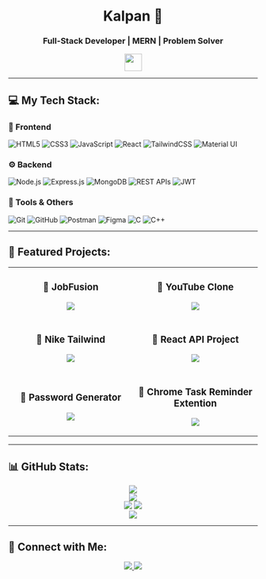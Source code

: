 <h1 align="center">Kalpan 🚀</h1>
<h3 align="center">Full-Stack Developer | MERN | Problem Solver</h3>

<p align="center">
   <img src="https://readme-typing-svg.demolab.com?font=Roboto+Slab&color=00F260&size=28&center=true&vCenter=true&width=500&duration=2000&pause=1000&lines=Full-Stack+Developer;MERN+Stack+Enthusiast;Passionate+Problem+Solver" width="auto" height="35"/>
</p>

---

## 💻 My Tech Stack:

### 🎨 Frontend  
![HTML5](https://img.shields.io/badge/HTML5-E34F26?style=for-the-badge&logo=html5&logoColor=white)
![CSS3](https://img.shields.io/badge/CSS3-1572B6?style=for-the-badge&logo=css3&logoColor=white)
![JavaScript](https://img.shields.io/badge/JavaScript-F7DF1E?style=for-the-badge&logo=javascript&logoColor=black)
![React](https://img.shields.io/badge/React-61DAFB?style=for-the-badge&logo=react&logoColor=black)
![TailwindCSS](https://img.shields.io/badge/Tailwind%20CSS-06B6D4?style=for-the-badge&logo=tailwindcss&logoColor=white)
![Material UI](https://img.shields.io/badge/Material%20UI-007FFF?style=for-the-badge&logo=mui&logoColor=white)

### ⚙ Backend  
![Node.js](https://img.shields.io/badge/Node.js-339933?style=for-the-badge&logo=node.js&logoColor=white)
![Express.js](https://img.shields.io/badge/Express.js-000000?style=for-the-badge&logo=express&logoColor=white)
![MongoDB](https://img.shields.io/badge/MongoDB-47A248?style=for-the-badge&logo=mongodb&logoColor=white)
![REST APIs](https://img.shields.io/badge/RESTful%20APIs-02569B?style=for-the-badge&logo=api&logoColor=white)
![JWT](https://img.shields.io/badge/JWT-000000?style=for-the-badge&logo=jsonwebtokens&logoColor=white)

### 🔧 Tools & Others  
![Git](https://img.shields.io/badge/Git-F05032?style=for-the-badge&logo=git&logoColor=white)
![GitHub](https://img.shields.io/badge/GitHub-181717?style=for-the-badge&logo=github&logoColor=white)
![Postman](https://img.shields.io/badge/Postman-FF6C37?style=for-the-badge&logo=postman&logoColor=white)
![Figma](https://img.shields.io/badge/Figma-F24E1E?style=for-the-badge&logo=figma&logoColor=white)
![C](https://img.shields.io/badge/C-A8B9CC?style=for-the-badge&logo=c&logoColor=white)
![C++](https://img.shields.io/badge/C++-00599C?style=for-the-badge&logo=c%2B%2B&logoColor=white)

---

## 🚀 Featured Projects:

<div align="center">
<table>
<tr>
<td width="45%">
   <h3 align="center">📌 JobFusion</h3>
   <p align="center">
      <a href="https://github.com/Kalpan2007/jobfusion">
         <img src="https://github-readme-stats.vercel.app/api/pin/?username=Kalpan2007&repo=jobfusion&theme=gruvbox">
      </a>
   </p>
</td>
<td width="45%">
   <h3 align="center">📌 YouTube Clone</h3>
   <p align="center">
      <a href="https://github.com/Kalpan2007/yt-react">
         <img src="https://github-readme-stats.vercel.app/api/pin/?username=Kalpan2007&repo=yt-react&theme=gruvbox">
      </a>
   </p>
</td>
</tr>

<tr>
<td width="45%">
   <h3 align="center">📌 Nike Tailwind</h3>
   <p align="center">
      <a href="https://github.com/Kalpan2007/NIKE_TAILWIND">
         <img src="https://github-readme-stats.vercel.app/api/pin/?username=Kalpan2007&repo=NIKE_TAILWIND&theme=gruvbox">
      </a>
   </p>
</td>
<td width="45%">
   <h3 align="center">📌 React API Project</h3>
   <p align="center">
      <a href="https://github.com/Kalpan2007/React-Api-Project">
         <img src="https://github-readme-stats.vercel.app/api/pin/?username=Kalpan2007&repo=React-Api-Project&theme=gruvbox">
      </a>
   </p>
</td>
</tr>

<tr>
<td width="45%">
   <h3 align="center">📌 Password Generator</h3>
   <p align="center">
      <a href="https://github.com/Kalpan2007/Pass-Gen-React">
         <img src="https://github-readme-stats.vercel.app/api/pin/?username=Kalpan2007&repo=Pass-Gen-React&theme=gruvbox">
      </a>
   </p>
</td>
<td width="45%">
   <h3 align="center">📌 Chrome Task Reminder Extention</h3>
   <p align="center">
      <a href="https://github.com/Kalpan2007/Extention-To-Do">
         <img src="https://github-readme-stats.vercel.app/api/pin/?username=Kalpan2007&repo=Extention-To-Do&theme=gruvbox">
      </a>
   </p>
</td>

</tr>

</table>
</div>

---

## 📊 GitHub Stats:
<div align="center">
  <img src="https://github-readme-streak-stats.herokuapp.com/?user=Kalpan2007&theme=gruvbox&hide_border=true" />
  <br>
  <img src="https://github-readme-stats.vercel.app/api?username=Kalpan2007&show_icons=true&theme=gruvbox&hide_border=true" />
  <br>
  <img src="http://github-profile-summary-cards.vercel.app/api/cards/stats?username=Kalpan2007&theme=gruvbox" />
  <img src="https://github-readme-stats.vercel.app/api/top-langs/?username=Kalpan2007&layout=compact&theme=gruvbox" />
  <br>
  <img src="https://github-profile-trophy.vercel.app/?username=Kalpan2007&theme=gruvbox&no-frame=true&margin-w=15" />
</div>

---

## 🔗 Connect with Me:
<p align="center">
   <a href="mailto:kalpankaneriya@gmail.com">
      <img src="https://img.shields.io/badge/Gmail-D14836?style=for-the-badge&logo=gmail&logoColor=white"/>
   </a>
   <a href="https://www.linkedin.com/in/3kz">
      <img src="https://img.shields.io/badge/LinkedIn-0077B5?style=for-the-badge&logo=linkedin&logoColor=white"/>
   </a>
</p>
